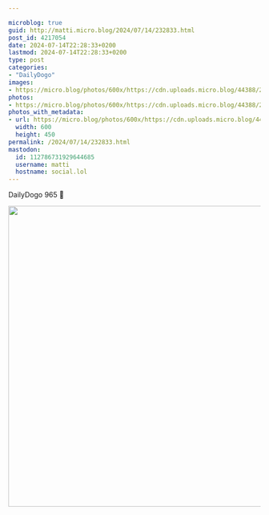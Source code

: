 ```yaml
---

microblog: true
guid: http://matti.micro.blog/2024/07/14/232833.html
post_id: 4217054
date: 2024-07-14T22:28:33+0200
lastmod: 2024-07-14T22:28:33+0200
type: post
categories:
- "DailyDogo"
images:
- https://micro.blog/photos/600x/https://cdn.uploads.micro.blog/44388/2024/3f0dc349fdaa4eed964677d04f2ac812.jpg
photos:
- https://micro.blog/photos/600x/https://cdn.uploads.micro.blog/44388/2024/3f0dc349fdaa4eed964677d04f2ac812.jpg
photos_with_metadata:
- url: https://micro.blog/photos/600x/https://cdn.uploads.micro.blog/44388/2024/3f0dc349fdaa4eed964677d04f2ac812.jpg
  width: 600
  height: 450
permalink: /2024/07/14/232833.html
mastodon:
  id: 112786731929644685
  username: matti
  hostname: social.lol
---
```

DailyDogo 965 🐶

<img src="/media/uploads/2024/3f0dc349fdaa4eed964677d04f2ac812.jpg" width="600" alt="" />
